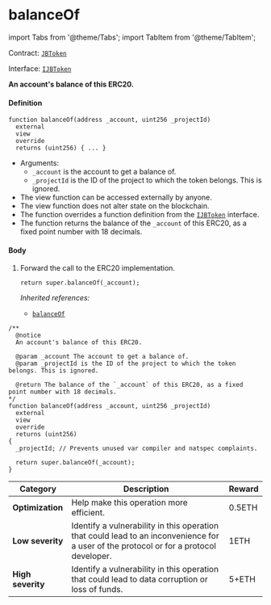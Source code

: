 # balanceOf

import Tabs from '@theme/Tabs';
import TabItem from '@theme/TabItem';

Contract: [`JBToken`](/dev/api/contracts/jbtoken/README.md)​‌

Interface: [`IJBToken`](/dev/api/interfaces/ijbtoken.md)

<Tabs>
<TabItem value="Step by step" label="Step by step">

**An account's balance of this ERC20.**

#### Definition

```
function balanceOf(address _account, uint256 _projectId) 
  external 
  view 
  override 
  returns (uint256) { ... }
```

* Arguments:
  * `_account` is the account to get a balance of.
  * `_projectId` is the ID of the project to which the token belongs. This is ignored.
* The view function can be accessed externally by anyone.
* The view function does not alter state on the blockchain.
* The function overrides a function definition from the [`IJBToken`](/dev/api/interfaces/ijbtoken.md) interface.
* The function returns the balance of the `_account` of this ERC20, as a fixed point number with 18 decimals.

#### Body

1.  Forward the call to the ERC20 implementation.

    ```
    return super.balanceOf(_account);
    ```

    _Inherited references:_

    * [`balanceOf`](https://docs.openzeppelin.com/contracts/4.x/api/token/erc20#IERC20-balanceOf-address-)

</TabItem>

<TabItem value="Code" label="Code">

```
/** 
  @notice
  An account's balance of this ERC20.

  @param _account The account to get a balance of.
  @param _projectId is the ID of the project to which the token belongs. This is ignored.

  @return The balance of the `_account` of this ERC20, as a fixed point number with 18 decimals.
*/
function balanceOf(address _account, uint256 _projectId) 
  external 
  view 
  override 
  returns (uint256) 
{
  _projectId; // Prevents unused var compiler and natspec complaints.

  return super.balanceOf(_account);
}
```

</TabItem>

<TabItem value="Bug bounty" label="Bug bounty">

| Category          | Description                                                                                                                            | Reward |
| ----------------- | -------------------------------------------------------------------------------------------------------------------------------------- | ------ |
| **Optimization**  | Help make this operation more efficient.                                                                                               | 0.5ETH |
| **Low severity**  | Identify a vulnerability in this operation that could lead to an inconvenience for a user of the protocol or for a protocol developer. | 1ETH   |
| **High severity** | Identify a vulnerability in this operation that could lead to data corruption or loss of funds.                                        | 5+ETH  |

</TabItem>
</Tabs>
